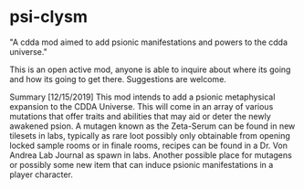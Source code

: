 # psi-clysm
"A cdda mod aimed to add psionic manifestations and powers to the cdda universe."

This is an open active mod, anyone is able to inquire about where its going and how its going to get there. Suggestions are welcome.

Summary [12/15/2019]
This mod intends to add a psionic metaphysical expansion to the CDDA Universe. This will come in an array of various mutations that offer traits and abilities that may aid or deter the newly awakened psion. 
A mutagen known as the Zeta-Serum can be found in new tilesets in labs, typically as rare loot possibly only obtainable from opening locked sample rooms or in finale rooms, recipes can be found in a Dr. Von Andrea Lab Journal as spawn in labs. Another possible place for mutagens or possibly some new item that can induce psionic manifestations in a player character. 
